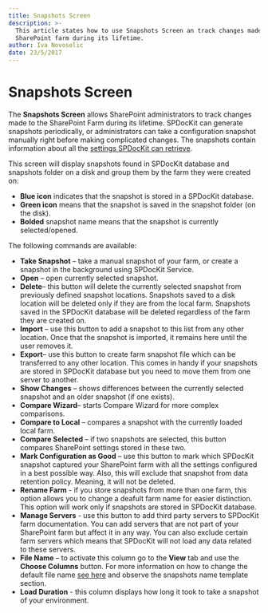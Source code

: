 ```yaml
---
title: Snapshots Screen
description: >-
  This article states how to use Snapshots Screen an track changes made to your
  SharePoint farm during its lifetime.
author: Iva Novoselic
date: 23/5/2017
---
```


# Snapshots Screen

The **Snapshots Screen** allows SharePoint administrators to track changes made to the SharePoint Farm during its lifetime. SPDocKit can generate snapshots periodically, or administrators can take a configuration snapshot manually right before making complicated changes. The snapshots contain information about all the [settings SPDocKit can retrieve](../how-to/sharepoint-farm-snapshots/manual-snapshots.md).

This screen will display snapshots found in SPDocKit database and snapshots folder on a disk and group them by the farm they were created on:

* **Blue icon** indicates that the snapshot is stored in a SPDocKit database. 
* **Green icon** means that the snapshot is saved in the snapshot folder \(on the disk\).
* **Bolded** snapshot name means that the snapshot is currently selected/opened. 

The following commands are available:

* **Take Snapshot** – take a manual snapshot of your farm, or create a snapshot in the background using SPDocKit Service.
* **Open** – open currently selected snapshot.
* **Delete**– this button will delete the currently selected snapshot from previously defined snapshot locations. Snapshots saved to a disk location will be deleted only if they are from the local farm. Snapshots saved in the SPDocKit database will be deleted regardless of the farm they are created on.
* **Import** – use this button to add a snapshot to this list from any other location. Once that the snapshot is imported, it remains here until the user removes it.
* **Export**– use this button to create farm snapshot file which can be transferred to any other location. This comes in handy if your snapshots are stored in SPDocKit database but you need to move them from one server to another.
* **Show Changes** – shows differences between the currently selected snapshot and an older snapshot \(if one exists\).
* **Compare Wizard**– starts Compare Wizard for more complex comparisons.
* **Compare to Local** – compares a snapshot with the currently loaded local farm.
* **Compare Selected**  – if two snapshots are selected, this button compares SharePoint settings stored in these two.
* **Mark Configuration as Good** – use this button to mark which SPDocKit snapshot captured your SharePoint farm with all the settings configured in a best possible way. Also, this will exclude that snapshot from data retention policy. Meaning, it will not be deleted.
* **Rename Farm** - if you store snapshots from more than one farm, this option allows you to change a deafult farm name for easier distinction. This option will work only if snapshots are stored in SPDocKit database.
* **Manage Servers** - use this button to add third party servers to SPDocKit farm documentation. You can add servers that are not part of your SharePoint farm but affect it in any way. You can also exclude certain farm servers which means that SPDocKit will not load any data related to these servers.
* **File Name** – to activate this column go to the **View** tab and use the **Choose Columns** button. For more information on how to change the default file name [see here](../../get-to-know-spdockit/backstage-screen/options-wizard.md) and observe the snapshots name template section.
* **Load Duration** - this column displays how long it took to take a snapshot of your environment.

